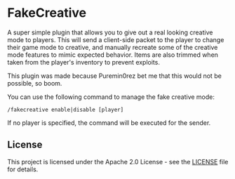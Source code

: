 # FakeCreative

A super simple plugin that allows you to give out a real looking creative mode to players. This will send
a client-side packet to the player to change their game mode to creative, and manually recreate some of
the creative mode features to mimic expected behavior. Items are also trimmed when taken from the player's
inventory to prevent exploits.

This plugin was made because Puremin0rez bet me that this would not be possible, so boom.

You can use the following command to manage the fake creative mode:

```
/fakecreative enable|disable [player]
```

If no player is specified, the command will be executed for the sender.

## License

This project is licensed under the Apache 2.0 License - see the [LICENSE](LICENSE) file for details.
